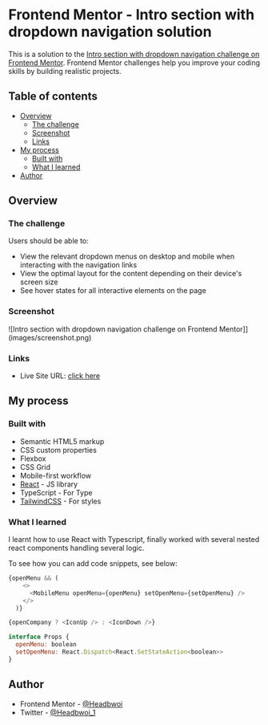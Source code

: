 # Frontend Mentor - Intro section with dropdown navigation solution

This is a solution to the [Intro section with dropdown navigation challenge on Frontend Mentor](https://www.frontendmentor.io/challenges/intro-section-with-dropdown-navigation-ryaPetHE5). Frontend Mentor challenges help you improve your coding skills by building realistic projects.

## Table of contents

- [Overview](#overview)
  - [The challenge](#the-challenge)
  - [Screenshot](#screenshot)
  - [Links](#links)
- [My process](#my-process)
  - [Built with](#built-with)
  - [What I learned](#what-i-learned)
- [Author](#author)

## Overview

### The challenge

Users should be able to:

- View the relevant dropdown menus on desktop and mobile when interacting with the navigation links
- View the optimal layout for the content depending on their device's screen size
- See hover states for all interactive elements on the page

### Screenshot

![Intro section with dropdown navigation challenge on Frontend Mentor]](images/screenshot.png)

### Links

- Live Site URL: [click here](https://fem-intro-with-dropdown-nav.netlify.app/)

## My process

### Built with

- Semantic HTML5 markup
- CSS custom properties
- Flexbox
- CSS Grid
- Mobile-first workflow
- [React](https://reactjs.org/) - JS library
- TypeScript - For Type
- [TailwindCSS](https://tailwindcss.com/) - For styles

### What I learned

I learnt how to use React with Typescript, finally worked with several nested react components handling several logic.

To see how you can add code snippets, see below:

```js
{openMenu && (
    <>
      <MobileMenu openMenu={openMenu} setOpenMenu={setOpenMenu} />
    </>
  )}
```

```js
{openCompany ? <IconUp /> : <IconDown />}
```

```js
interface Props {
  openMenu: boolean
  setOpenMenu: React.Dispatch<React.SetStateAction<boolean>>
}
```

## Author

- Frontend Mentor - [@Headbwoi](https://www.frontendmentor.io/profile/headbwoi)
- Twitter - [@Headbwoi_1](https://www.twitter.com/headbwoi_1)
